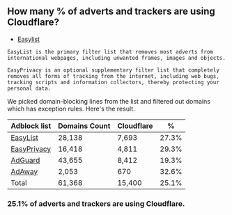 ## How many % of adverts and trackers are using Cloudflare?


- [Easylist](https://web.archive.org/web/20210516110248/https://easylist.to/)
```
EasyList is the primary filter list that removes most adverts from international webpages, including unwanted frames, images and objects.

EasyPrivacy is an optional supplementary filter list that completely removes all forms of tracking from the internet, including web bugs, tracking scripts and information collectors, thereby protecting your personal data.
```


We picked domain-blocking lines from the list and filtered out domains which has exception rules.
Here's the result.


| Adblock list | Domains Count | Cloudflare | % |
| --- | --- | --- | --- |
| [EasyList](https://easylist.to/easylist/easylist.txt) | 28,138 | 7,693 | 27.3% |
| [EasyPrivacy](https://easylist.to/easylist/easyprivacy.txt) | 16,418 | 4,811 | 29.3% |
| [AdGuard](https://adguardteam.github.io/AdGuardSDNSFilter/Filters/filter.txt) | 43,655 | 8,412 | 19.3% |
| [AdAway](https://raw.githubusercontent.com/AdAway/adaway.github.io/master/hosts.txt) | 2,053 | 670 | 32.6% |
| Total | 61,368 | 15,400 | 25.1% |


### 25.1% of adverts and trackers are using Cloudflare.